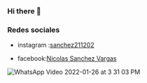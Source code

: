 ### Hi there 👋
### Redes sociales 
- instagram :[sanchez211202](https://www.instagram.com/sanchez211202/)

- facebook:[Nicolas Sanchez Vargas](https://www.facebook.com/nicolas.sanches.9066/)

![WhatsApp Video 2022-01-26 at 3 31 03 PM](https://user-images.githubusercontent.com/98360959/151242382-687ead22-1217-4269-9c8f-6ec1f31a0aec.gif)








<!--
**nisanvar/nisanvar** is a ✨ _special_ ✨ repository because its `README.md` (this file) appears on your GitHub profile.

Here are some ideas to get you started:

- 🔭 I’m currently working on ...
- 🌱 I’m currently learning ...
- 👯 I’m looking to collaborate on ...
- 🤔 I’m looking for help with ...
- 💬 Ask me about ...
- 📫 How to reach me: ...
- 😄 Pronouns: ...
- ⚡ Fun fact: ...
-->
